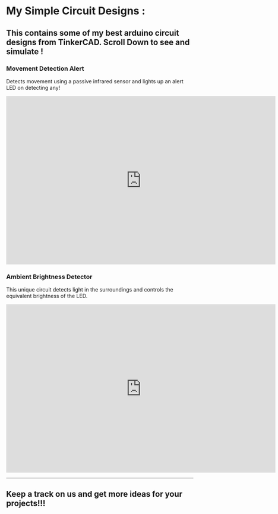# My Simple Circuit Designs :

This contains some of my best arduino circuit designs from TinkerCAD. Scroll Down to see and simulate !
---

### Movement Detection Alert

Detects movement using a passive infrared sensor and lights up an alert LED on detecting any!

<iframe width="725" height="453" src="https://www.tinkercad.com/embed/kAQuB1JfqtX?editbtn=1" frameborder="0" marginwidth="0" marginheight="0" scrolling="no"></iframe>

### Ambient Brightness Detector

This unique circuit detects light in the surroundings and controls the equivalent brightness of the LED.

<iframe width="725" height="453" src="https://www.tinkercad.com/embed/g9V2hx7jXxA?editbtn=1" frameborder="0" marginwidth="0" marginheight="0" scrolling="no"></iframe>


---
## Keep a track on us and get more ideas for your projects!!!

